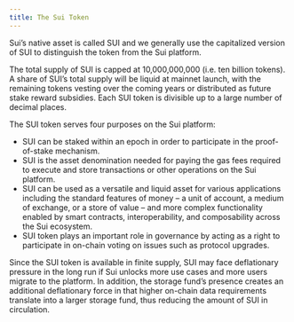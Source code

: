 ```yaml
---
title: The Sui Token
---
```


Sui’s native asset is called SUI and we generally use the capitalized version of SUI to distinguish the token from the Sui platform.

The total supply of SUI is capped at 10,000,000,000 (i.e. ten billion tokens). A share of SUI’s total supply will be liquid at mainnet launch, with the remaining tokens vesting over the coming years or distributed as future stake reward subsidies. Each SUI token is divisible up to a large number of decimal places.

The SUI token serves four purposes on the Sui platform:

* SUI can be staked within an epoch in order to participate in the proof-of-stake mechanism. 
* SUI is the asset denomination needed for paying the gas fees required to execute and store transactions or other operations on the Sui platform. 
* SUI can be used as a versatile and liquid asset for various applications including the standard features of money – a unit of account, a medium of exchange, or a store of value – and more complex functionality enabled by smart contracts, interoperability, and composability across the Sui ecosystem. 
* SUI token plays an important role in governance by acting as a right to participate in on-chain voting on issues such as protocol upgrades.

Since the SUI token is available in finite supply, SUI may face deflationary pressure in the long run if Sui unlocks more use cases and more users migrate to the platform. In addition, the storage fund’s presence creates an additional deflationary force in that higher on-chain data requirements translate into a larger storage fund, thus reducing the amount of SUI in circulation.
